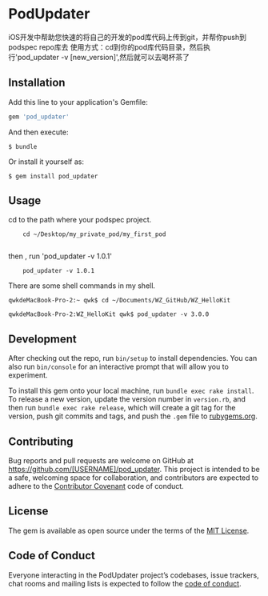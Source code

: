 # PodUpdater

iOS开发中帮助您快速的将自己的开发的pod库代码上传到git，并帮你push到podspec repo库去
使用方式：cd到你的pod库代码目录，然后执行'pod_updater -v [new_version]',然后就可以去喝杯茶了

## Installation

Add this line to your application's Gemfile:

```ruby
gem 'pod_updater'
```

And then execute:

    $ bundle

Or install it yourself as:

    $ gem install pod_updater

## Usage

cd to the path where your podspec project.

```
    cd ~/Desktop/my_private_pod/my_first_pod
    
```
then , run 'pod_updater -v 1.0.1' 

```
    pod_updater -v 1.0.1
```

There are some shell commands in my shell.

```
qwkdeMacBook-Pro-2:~ qwk$ cd ~/Documents/WZ_GitHub/WZ_HelloKit 

qwkdeMacBook-Pro-2:WZ_HelloKit qwk$ pod_updater -v 3.0.0

```


## Development

After checking out the repo, run `bin/setup` to install dependencies. You can also run `bin/console` for an interactive prompt that will allow you to experiment.

To install this gem onto your local machine, run `bundle exec rake install`. To release a new version, update the version number in `version.rb`, and then run `bundle exec rake release`, which will create a git tag for the version, push git commits and tags, and push the `.gem` file to [rubygems.org](https://rubygems.org).

## Contributing

Bug reports and pull requests are welcome on GitHub at https://github.com/[USERNAME]/pod_updater. This project is intended to be a safe, welcoming space for collaboration, and contributors are expected to adhere to the [Contributor Covenant](http://contributor-covenant.org) code of conduct.

## License

The gem is available as open source under the terms of the [MIT License](https://opensource.org/licenses/MIT).

## Code of Conduct

Everyone interacting in the PodUpdater project’s codebases, issue trackers, chat rooms and mailing lists is expected to follow the [code of conduct](https://github.com/[USERNAME]/pod_updater/blob/master/CODE_OF_CONDUCT.md).


